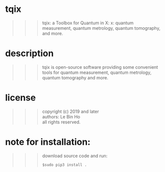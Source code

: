 # tqix
 >>> tqix: a Toolbox for Quantum in X:
 >>>    x: quantum measurement, quantum metrology, quantum tomography, and more.

# description
 >>> tqix is open-source software providing some convenient tools 
     for quantum measurement, quantum metrology, quantum tomography and more.

# license
 >>> copyright (c) 2019 and later\
 >>> authors: Le Bin Ho\
 >>> all rights reserved.

# note for installation:
 >>> download source code and run:
 >>> ```
 >>> $sudo pip3 install .
 >>> ```